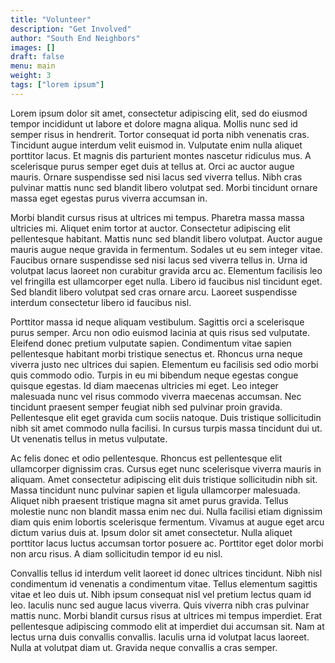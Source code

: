 ```yaml
---
title: "Volunteer"
description: "Get Involved"
author: "South End Neighbors"
images: []
draft: false
menu: main
weight: 3
tags: ["lorem ipsum"]
---
```


Lorem ipsum dolor sit amet, consectetur adipiscing elit, sed do eiusmod tempor incididunt ut labore et dolore magna aliqua. Mollis nunc sed id semper risus in hendrerit. Tortor consequat id porta nibh venenatis cras. Tincidunt augue interdum velit euismod in. Vulputate enim nulla aliquet porttitor lacus. Et magnis dis parturient montes nascetur ridiculus mus. A scelerisque purus semper eget duis at tellus at. Orci ac auctor augue mauris. Ornare suspendisse sed nisi lacus sed viverra tellus. Nibh cras pulvinar mattis nunc sed blandit libero volutpat sed. Morbi tincidunt ornare massa eget egestas purus viverra accumsan in.

Morbi blandit cursus risus at ultrices mi tempus. Pharetra massa massa ultricies mi. Aliquet enim tortor at auctor. Consectetur adipiscing elit pellentesque habitant. Mattis nunc sed blandit libero volutpat. Auctor augue mauris augue neque gravida in fermentum. Sodales ut eu sem integer vitae. Faucibus ornare suspendisse sed nisi lacus sed viverra tellus in. Urna id volutpat lacus laoreet non curabitur gravida arcu ac. Elementum facilisis leo vel fringilla est ullamcorper eget nulla. Libero id faucibus nisl tincidunt eget. Sed blandit libero volutpat sed cras ornare arcu. Laoreet suspendisse interdum consectetur libero id faucibus nisl.

Porttitor massa id neque aliquam vestibulum. Sagittis orci a scelerisque purus semper. Arcu non odio euismod lacinia at quis risus sed vulputate. Eleifend donec pretium vulputate sapien. Condimentum vitae sapien pellentesque habitant morbi tristique senectus et. Rhoncus urna neque viverra justo nec ultrices dui sapien. Elementum eu facilisis sed odio morbi quis commodo odio. Turpis in eu mi bibendum neque egestas congue quisque egestas. Id diam maecenas ultricies mi eget. Leo integer malesuada nunc vel risus commodo viverra maecenas accumsan. Nec tincidunt praesent semper feugiat nibh sed pulvinar proin gravida. Pellentesque elit eget gravida cum sociis natoque. Duis tristique sollicitudin nibh sit amet commodo nulla facilisi. In cursus turpis massa tincidunt dui ut. Ut venenatis tellus in metus vulputate.

Ac felis donec et odio pellentesque. Rhoncus est pellentesque elit ullamcorper dignissim cras. Cursus eget nunc scelerisque viverra mauris in aliquam. Amet consectetur adipiscing elit duis tristique sollicitudin nibh sit. Massa tincidunt nunc pulvinar sapien et ligula ullamcorper malesuada. Aliquet nibh praesent tristique magna sit amet purus gravida. Tellus molestie nunc non blandit massa enim nec dui. Nulla facilisi etiam dignissim diam quis enim lobortis scelerisque fermentum. Vivamus at augue eget arcu dictum varius duis at. Ipsum dolor sit amet consectetur. Nulla aliquet porttitor lacus luctus accumsan tortor posuere ac. Porttitor eget dolor morbi non arcu risus. A diam sollicitudin tempor id eu nisl.

Convallis tellus id interdum velit laoreet id donec ultrices tincidunt. Nibh nisl condimentum id venenatis a condimentum vitae. Tellus elementum sagittis vitae et leo duis ut. Nibh ipsum consequat nisl vel pretium lectus quam id leo. Iaculis nunc sed augue lacus viverra. Quis viverra nibh cras pulvinar mattis nunc. Morbi blandit cursus risus at ultrices mi tempus imperdiet. Erat pellentesque adipiscing commodo elit at imperdiet dui accumsan sit. Nam at lectus urna duis convallis convallis. Iaculis urna id volutpat lacus laoreet. Nulla at volutpat diam ut. Gravida neque convallis a cras semper.
